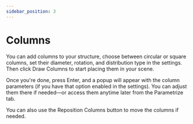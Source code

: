 ```yaml
---
sidebar_position: 3
---
```


# Columns

You can add columns to your structure, choose between circular or square columns, set their diameter, rotation, and distribution type in the settings. Then click Draw Columns to start placing them in your scene.

Once you're done, press Enter, and a popup will appear with the column parameters (if you have that option enabled in the settings). You can adjust them there if needed—or access them anytime later from the Parametrize tab.

You can also use the Reposition Columns button to move the columns if needed.